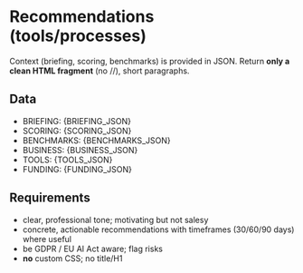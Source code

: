 # Recommendations (tools/processes)
Context (briefing, scoring, benchmarks) is provided in JSON.
Return **only a clean HTML fragment** (no <html>/<head>/<body>), short paragraphs.

## Data
- BRIEFING: {BRIEFING_JSON}
- SCORING: {SCORING_JSON}
- BENCHMARKS: {BENCHMARKS_JSON}
- BUSINESS: {BUSINESS_JSON}
- TOOLS: {TOOLS_JSON}
- FUNDING: {FUNDING_JSON}

## Requirements
- clear, professional tone; motivating but not salesy
- concrete, actionable recommendations with timeframes (30/60/90 days) where useful
- be GDPR / EU AI Act aware; flag risks
- **no** custom CSS; no title/H1
